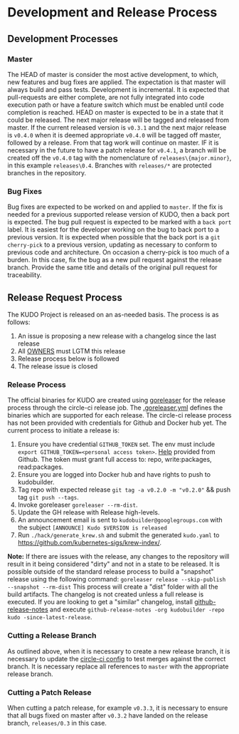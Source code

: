 # Development and Release Process

## Development Processes

### Master

The HEAD of master is consider the most active development, to which, new features and bug fixes are applied. The expectation is that master will always build and pass tests. Development is incremental. It is expected that pull-requests are either complete, are not fully integrated into code execution path or have a feature switch which must be enabled until code completion is reached. HEAD on master is expected to be in a state that it could be released. The next major release will be tagged and released from master. If the current released version is `v0.3.1` and the next major release is `v0.4.0` when it is deemed appropriate `v0.4.0` will be tagged off master, followed by a release. From that tag work will continue on master. IF it is necessary in the future to have a patch release for `v0.4.1`, a branch will be created off the `v0.4.0` tag with the nomenclature of `releases\{major.minor}`, in this example `releases\0.4`. Branches with `releases/*` are protected branches in the repository.

### Bug Fixes

Bug fixes are expected to be worked on and applied to `master`.  If the fix is needed for a previous supported release version of KUDO, then a back port is expected. The bug pull request is expected to be marked with a `back port` label. It is easiest for the developer working on the bug to back port to a previous version. It is expected when possible that the back port is a `git cherry-pick` to a previous version, updating as necessary to conform to previous code and architecture. On occasion a cherry-pick is too much of a burden. In this case, fix the bug as a new pull request against the release branch. Provide the same title and details of the original pull request for traceability.

## Release Request Process

The KUDO Project is released on an as-needed basis. The process is as follows:

1. An issue is proposing a new release with a changelog since the last release
2. All [OWNERS](OWNERS) must LGTM this release
3. Release process below is followed
5. The release issue is closed

### Release Process

The official binaries for KUDO are created using [goreleaser](https://goreleaser.com/) for the release process through the circle-ci release job. The [.goreleaser.yml](.goreleaser.yml) defines the binaries which are supported for each release.  The circle-ci release process has not been provided with credentials for Github and Docker hub yet.  The current process to initiate a release is:

1. Ensure you have credential `GITHUB_TOKEN` set. The env must include `export GITHUB_TOKEN=<personal access token>`. [Help](https://help.github.com/en/articles/creating-a-personal-access-token-for-the-command-line) provided from Github. The token must grant full access to: repo, write:packages, read:packages.
2. Ensure you are logged into Docker hub and have rights to push to kudobuilder.
3. Tag repo with expected release `git tag -a v0.2.0 -m "v0.2.0"`  && push tag `git push --tags`.
4. Invoke goreleaser `goreleaser --rm-dist`.
5. Update the GH release with Release high-levels.
6. An announcement email is sent to `kudobuilder@googlegroups.com` with the subject `[ANNOUNCE] Kudo $VERSION is released`
7. Run `./hack/generate_krew.sh` and submit the generated `kudo.yaml` to https://github.com/kubernetes-sigs/krew-index/.

**Note:** If there are issues with the release, any changes to the repository will result in it being considered "dirty" and not in a state to be released.
It is possible outside of the standard release process to build a "snapshot" release using the following command: `goreleaser release --skip-publish --snapshot --rm-dist`
This process will create a "dist" folder with all the build artifacts. The changelog is not created unless a full release is executed. If you are looking to get a "similar" changelog, install [github-release-notes](https://github.com/buchanae/github-release-notes) and execute `github-release-notes -org kudobuilder -repo kudo -since-latest-release`.

### Cutting a Release Branch

As outlined above, when it is necessary to create a new release branch, it is necessary to update the [circle-ci config](https://github.com/kudobuilder/kudo/blob/master/.circle-ci/config.yml#L13) to test merges against the correct branch. It is necessary replace all references to `master` with the appropriate release branch.

### Cutting a Patch Release

When cutting a patch release, for example `v0.3.3`, it is necessary to ensure that all bugs fixed on master after `v0.3.2` have landed on the release branch, `releases/0.3` in this case.
